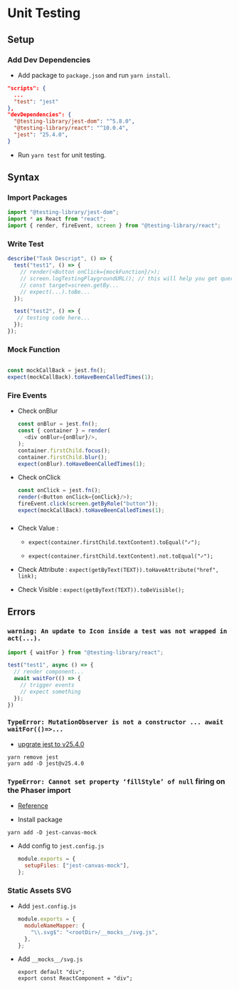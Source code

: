 # Unit Testing

## Setup

### Add Dev Dependencies

- Add package to `package.json` and run `yarn install`.

```json
"scripts": {
  ...
  "test": "jest"
},
"devDependencies": {
  "@testing-library/jest-dom": "^5.8.0",
  "@testing-library/react": "^10.0.4",
  "jest": "25.4.0",
}
```

- Run `yarn test` for unit testing.

## Syntax

### Import Packages

  ```javascript
  import "@testing-library/jest-dom";
  import * as React from "react";
  import { render, fireEvent, screen } from "@testing-library/react";
  ```

### Write Test

  ```javascript
  describe("Task Descript", () => {
    test("test1", () => {
      // render(<Button onClick={mockFunction}/>);
      // screen.logTestingPlaygroundURL(); // this will help you get query syntex
      // const target=screen.getBy...
      // expect(...).toBe...
    });

    test("test2", () => {
     // testing code here...
    });
  });
  ```
  
### Mock Function
    
```javascript

const mockCallBack = jest.fn();
expect(mockCallBack).toHaveBeenCalledTimes(1);

```

### Fire Events


- Check onBlur

  ```javascript
  const onBlur = jest.fn();
  const { container } = render(
    <div onBlur={onBlur}/>,
  );
  container.firstChild.focus();
  container.firstChild.blur();
  expect(onBlur).toHaveBeenCalledTimes(1);
  ```

- Check onClick

  ```javascript
  const onClick = jest.fn();
  render(<Button onClick={onClick}/>);
  fireEvent.click(screen.getByRole("button"));
  expect(mockCallBack).toHaveBeenCalledTimes(1);
  ```

###   

- Check Value : 
  
  - `expect(container.firstChild.textContent).toEqual("✓");`
  
  - `expect(container.firstChild.textContent).not.toEqual("✓");`

- Check Attribute : `expect(getByText(TEXT)).toHaveAttribute("href", link);`

- Check Visible : `expect(getByText(TEXT)).toBeVisible();`

## Errors

### `warning: An update to Icon inside a test was not wrapped in act(...).`

  ```javascript
  import { waitFor } from "@testing-library/react";

  test("test1", async () => {
    // render component...
    await waitFor(() => {
      // trigger events
      // expect something
    });
  })
  ```

### `TypeError: MutationObserver is not a constructor ... await waitFor(()=>...`

  - [upgrate jest to v25.4.0](https://github.com/testing-library/dom-testing-library/issues/477#issuecomment-617652033)

  ```
  yarn remove jest
  yarn add -D jest@v25.4.0
  ```

### `TypeError: Cannot set property ‘fillStyle’ of null` firing on the Phaser import

- [Reference](https://tnodes.medium.com/setting-up-jest-with-react-and-phaser-422b174ec87e)

- Install package

```
yarn add -D jest-canvas-mock
```

- Add config to `jest.config.js`

  ```javascript
  module.exports = {
    setupFiles: ["jest-canvas-mock"],
  };
  ```

### Static Assets SVG  

- Add `jest.config.js`

  ```javascript
  module.exports = {
    moduleNameMapper: {
      "\\.svg$": "<rootDir>/__mocks__/svg.js",
    },
  };
  ```

- Add `__mocks__/svg.js`

  ```
  export default "div";
  export const ReactComponent = "div";
  ```
